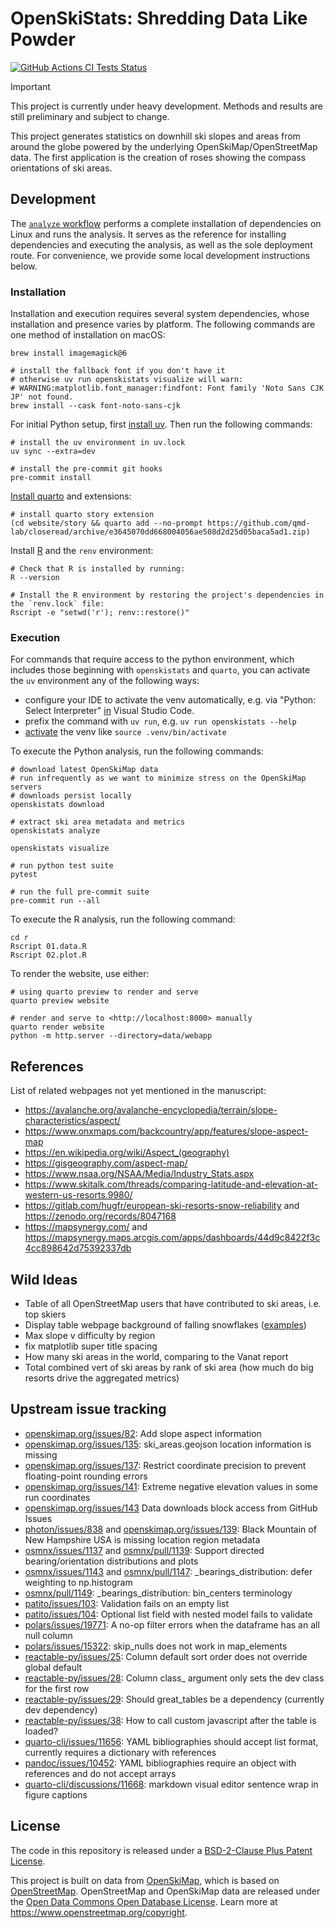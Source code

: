 # OpenSkiStats: Shredding Data Like Powder

[![GitHub Actions CI Tests Status](https://img.shields.io/github/actions/workflow/status/dhimmel/openskistats/tests.yaml?branch=main&label=actions&style=for-the-badge&logo=github&logoColor=white)](https://github.com/dhimmel/openskistats/actions/workflows/tests.yaml)

> [!IMPORTANT]
> This project is currently under heavy development.
> Methods and results are still preliminary and subject to change.

This project generates statistics on downhill ski slopes and areas from around the globe powered by the underlying OpenSkiMap/OpenStreetMap data.
The first application is the creation of roses showing the compass orientations of ski areas.

## Development

The [`analyze` workflow](.github/workflows/analyze.yaml) performs a complete installation of dependencies on Linux and runs the analysis.
It serves as the reference for installing dependencies and executing the analysis, as well as the sole deployment route.
For convenience, we provide some local development instructions below.

### Installation

Installation and execution requires several system dependencies,
whose installation and presence varies by platform.
The following commands are one method of installation on macOS:

```shell
brew install imagemagick@6

# install the fallback font if you don't have it
# otherwise uv run openskistats visualize will warn:
# WARNING:matplotlib.font_manager:findfont: Font family 'Noto Sans CJK JP' not found.
brew install --cask font-noto-sans-cjk
```

For initial Python setup, first [install uv](https://docs.astral.sh/uv/getting-started/installation/).
Then run the following commands:

```shell
# install the uv environment in uv.lock
uv sync --extra=dev

# install the pre-commit git hooks
pre-commit install
```

[Install quarto](https://quarto.org/docs/get-started/) and extensions:

```shell
# install quarto story extension
(cd website/story && quarto add --no-prompt https://github.com/qmd-lab/closeread/archive/e3645070dd668004056ae508d2d25d05baca5ad1.zip)
```

Install [R](https://cran.r-project.org/) and the `renv` environment:

```shell
# Check that R is installed by running:
R --version

# Install the R environment by restoring the project's dependencies in the `renv.lock` file:
Rscript -e "setwd('r'); renv::restore()"
```

### Execution

For commands that require access to the python environment,
which includes those beginning with `openskistats` and `quarto`,
you can activate the `uv` environment any of the following ways:

- configure your IDE to activate the venv automatically, e.g. via "Python: Select Interpreter" [in](https://code.visualstudio.com/docs/python/environments) Visual Studio Code.
- prefix the command with `uv run`, e.g. `uv run openskistats --help`
- [activate](https://docs.astral.sh/uv/pip/environments/#using-a-virtual-environment) the venv like `source .venv/bin/activate`

To execute the Python analysis, run the following commands:

```shell
# download latest OpenSkiMap data
# run infrequently as we want to minimize stress on the OpenSkiMap servers
# downloads persist locally
openskistats download

# extract ski area metadata and metrics
openskistats analyze

openskistats visualize

# run python test suite
pytest

# run the full pre-commit suite
pre-commit run --all
```

To execute the R analysis, run the following command:

```shell
cd r
Rscript 01.data.R
Rscript 02.plot.R
```

To render the website, use either:

```shell
# using quarto preview to render and serve
quarto preview website

# render and serve to <http://localhost:8000> manually 
quarto render website
python -m http.server --directory=data/webapp
```

## References

List of related webpages not yet mentioned in the manuscript:

- https://avalanche.org/avalanche-encyclopedia/terrain/slope-characteristics/aspect/
- https://www.onxmaps.com/backcountry/app/features/slope-aspect-map
- https://en.wikipedia.org/wiki/Aspect_(geography)
- https://gisgeography.com/aspect-map/
- https://www.nsaa.org/NSAA/Media/Industry_Stats.aspx
- https://www.skitalk.com/threads/comparing-latitude-and-elevation-at-western-us-resorts.9980/
- https://gitlab.com/hugfr/european-ski-resorts-snow-reliability and https://zenodo.org/records/8047168
- https://mapsynergy.com/ and https://mapsynergy.maps.arcgis.com/apps/dashboards/44d9c8422f3c4cc898642d75392337db

## Wild Ideas

- Table of all OpenStreetMap users that have contributed to ski areas, i.e. top skiers
- Display table webpage background of falling snowflakes ([examples](https://freefrontend.com/css-snow-effects/))
- Max slope v difficulty by region
- fix matplotlib super title spacing
- How many ski areas in the world, comparing to the Vanat report
- Total combined vert of ski areas by rank of ski area (how much do big resorts drive the aggregated metrics)

## Upstream issue tracking

- [openskimap.org/issues/82](https://github.com/russellporter/openskimap.org/issues/82): Add slope aspect information
- [openskimap.org/issues/135](https://github.com/russellporter/openskimap.org/issues/135): ski_areas.geojson location information is missing
- [openskimap.org/issues/137](https://github.com/russellporter/openskimap.org/issues/137): Restrict coordinate precision to prevent floating-point rounding errors
- [openskimap.org/issues/141](https://github.com/russellporter/openskimap.org/issues/141): Extreme negative elevation values in some run coordinates
- [openskimap.org/issues/143](https://github.com/russellporter/openskimap.org/issues/143) Data downloads block access from GitHub Issues
- [photon/issues/838](https://github.com/komoot/photon/issues/838) and [openskimap.org/issues/139](https://github.com/russellporter/openskimap.org/issues/139): Black Mountain of New Hampshire USA is missing location region metadata
- [osmnx/issues/1137](https://github.com/gboeing/osmnx/issues/1137) and [osmnx/pull/1139](https://github.com/gboeing/osmnx/pull/1139): Support directed bearing/orientation distributions and plots
- [osmnx/issues/1143](https://github.com/gboeing/osmnx/issues/1143) and [osmnx/pull/1147](https://github.com/gboeing/osmnx/pull/1147): _bearings_distribution: defer weighting to np.histogram
- [osmnx/pull/1149](https://github.com/gboeing/osmnx/pull/1149): _bearings_distribution: bin_centers terminology
- [patito/issues/103](https://github.com/JakobGM/patito/issues/103): Validation fails on an empty list
- [patito/issues/104](https://github.com/JakobGM/patito/issues/104): Optional list field with nested model fails to validate
- [polars/issues/19771](https://github.com/pola-rs/polars/issues/19771): A no-op filter errors when the dataframe has an all null column
- [polars/issues/15322](https://github.com/pola-rs/polars/issues/15322#issuecomment-2570076975): skip_nulls does not work in map_elements
- [reactable-py/issues/25](https://github.com/machow/reactable-py/issues/25): Column default sort order does not override global default
- [reactable-py/issues/28](https://github.com/machow/reactable-py/issues/28): Column class_ argument only sets the dev class for the first row
- [reactable-py/issues/29](https://github.com/machow/reactable-py/issues/29): Should great_tables be a dependency (currently dev dependency)
- [reactable-py/issues/38](https://github.com/machow/reactable-py/issues/38): How to call custom javascript after the table is loaded?
- [quarto-cli/issues/11656](https://github.com/quarto-dev/quarto-cli/issues/11656): YAML bibliographies should accept list format, currently requires a dictionary with references
- [pandoc/issues/10452](https://github.com/jgm/pandoc/issues/10452): YAML bibliographies require an object with references and do not accept arrays
- [quarto-cli/discussions/11668](https://github.com/quarto-dev/quarto-cli/discussions/11668): markdown visual editor sentence wrap in figure captions

## License

The code in this repository is released under a [BSD-2-Clause Plus Patent License](LICENSE.md).

This project is built on data from [OpenSkiMap](https://openskimap.org/), which is based on [OpenStreetMap](https://www.openstreetmap.org/).
OpenStreetMap and OpenSkiMap data are released under the [Open Data Commons Open Database License](https://opendatacommons.org/licenses/odbl/).
Learn more at <https://www.openstreetmap.org/copyright>.
